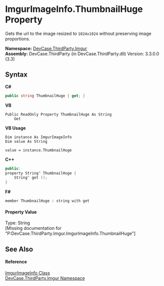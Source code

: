 # ImgurImageInfo.ThumbnailHuge Property 
 

Gets the url to the image resized to `1024x1024` without preserving image proportions.

**Namespace:**&nbsp;<a href="N_DevCase_ThirdParty_Imgur">DevCase.ThirdParty.Imgur</a><br />**Assembly:**&nbsp;DevCase.ThirdParty (in DevCase.ThirdParty.dll) Version: 3.3.0.0 (3.3)

## Syntax

**C#**<br />
``` C#
public string ThumbnailHuge { get; }
```

**VB**<br />
``` VB
Public ReadOnly Property ThumbnailHuge As String
	Get
```

**VB Usage**<br />
``` VB Usage
Dim instance As ImgurImageInfo
Dim value As String

value = instance.ThumbnailHuge

```

**C++**<br />
``` C++
public:
property String^ ThumbnailHuge {
	String^ get ();
}
```

**F#**<br />
``` F#
member ThumbnailHuge : string with get

```


#### Property Value
Type: String<br />\[Missing <value> documentation for "P:DevCase.ThirdParty.Imgur.ImgurImageInfo.ThumbnailHuge"\]

## See Also


#### Reference
<a href="T_DevCase_ThirdParty_Imgur_ImgurImageInfo">ImgurImageInfo Class</a><br /><a href="N_DevCase_ThirdParty_Imgur">DevCase.ThirdParty.Imgur Namespace</a><br />